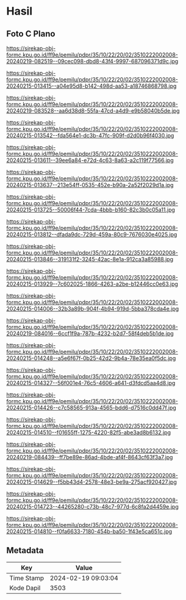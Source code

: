# Hasil

## Foto C Plano

https://sirekap-obj-formc.kpu.go.id/ff9e/pemilu/pdpr/35/10/22/20/02/3510222002008-20240219-082519--09cec098-dbd8-43f4-9997-687096371d9c.jpg

https://sirekap-obj-formc.kpu.go.id/ff9e/pemilu/pdpr/35/10/22/20/02/3510222002008-20240215-013415--a04e95d8-b142-498d-aa53-a18746868798.jpg

https://sirekap-obj-formc.kpu.go.id/ff9e/pemilu/pdpr/35/10/22/20/02/3510222002008-20240219-083528--aa6d38d8-55fa-47cd-a4d9-e9b58040b5de.jpg

https://sirekap-obj-formc.kpu.go.id/ff9e/pemilu/pdpr/35/10/22/20/02/3510222002008-20240215-013542--fda564e1-dc3b-47fc-909f-d2d0b96f4030.jpg

https://sirekap-obj-formc.kpu.go.id/ff9e/pemilu/pdpr/35/10/22/20/02/3510222002008-20240215-013611--39ee6a84-e72d-4c63-8a63-a2c119f77566.jpg

https://sirekap-obj-formc.kpu.go.id/ff9e/pemilu/pdpr/35/10/22/20/02/3510222002008-20240215-013637--213e54ff-0535-452e-b90a-2a52f2029d1a.jpg

https://sirekap-obj-formc.kpu.go.id/ff9e/pemilu/pdpr/35/10/22/20/02/3510222002008-20240215-013725--50006f44-7cda-4bbb-b160-82c3b0c05a11.jpg

https://sirekap-obj-formc.kpu.go.id/ff9e/pemilu/pdpr/35/10/22/20/02/3510222002008-20240215-013812--dfada9dc-729d-459a-80c9-7676030e4025.jpg

https://sirekap-obj-formc.kpu.go.id/ff9e/pemilu/pdpr/35/10/22/20/02/3510222002008-20240215-013846--319131f2-3245-42ac-8e1a-912ca3a85988.jpg

https://sirekap-obj-formc.kpu.go.id/ff9e/pemilu/pdpr/35/10/22/20/02/3510222002008-20240215-013929--7c602025-1866-4263-a2be-b12446cc0e63.jpg

https://sirekap-obj-formc.kpu.go.id/ff9e/pemilu/pdpr/35/10/22/20/02/3510222002008-20240215-014006--32b3a89b-904f-4b94-919d-5bba378cda4e.jpg

https://sirekap-obj-formc.kpu.go.id/ff9e/pemilu/pdpr/35/10/22/20/02/3510222002008-20240219-084016--6ccf1f9a-787b-4232-b2d7-58f4deb5b1de.jpg

https://sirekap-obj-formc.kpu.go.id/ff9e/pemilu/pdpr/35/10/22/20/02/3510222002008-20240215-014248--a5e6f67f-0b25-42d2-9b4a-78e35ea0f5dc.jpg

https://sirekap-obj-formc.kpu.go.id/ff9e/pemilu/pdpr/35/10/22/20/02/3510222002008-20240215-014327--56f001e4-76c5-4606-a641-d3fdcd5aa4d8.jpg

https://sirekap-obj-formc.kpu.go.id/ff9e/pemilu/pdpr/35/10/22/20/02/3510222002008-20240215-014426--c7c58565-913a-4565-bdd6-d7516c0dd47f.jpg

https://sirekap-obj-formc.kpu.go.id/ff9e/pemilu/pdpr/35/10/22/20/02/3510222002008-20240215-014510--f01655ff-1275-4220-82f5-abe3ad8b6132.jpg

https://sirekap-obj-formc.kpu.go.id/ff9e/pemilu/pdpr/35/10/22/20/02/3510222002008-20240219-084439--ff7be89e-86ad-4bde-af4f-8643cf63f3a7.jpg

https://sirekap-obj-formc.kpu.go.id/ff9e/pemilu/pdpr/35/10/22/20/02/3510222002008-20240215-014629--f5bb43d4-2578-48e3-be9a-275acf920427.jpg

https://sirekap-obj-formc.kpu.go.id/ff9e/pemilu/pdpr/35/10/22/20/02/3510222002008-20240215-014723--44265280-c73b-48c7-977d-6c8fa2d4459e.jpg

https://sirekap-obj-formc.kpu.go.id/ff9e/pemilu/pdpr/35/10/22/20/02/3510222002008-20240215-014810--f0fa6633-7180-454b-ba50-1f43e5ca651c.jpg


## Metadata

| Key        | Value               |
| ---------- | ------------------- |
| Time Stamp | 2024-02-19 09:03:04 |
| Kode Dapil | 3503                |



